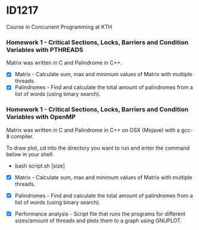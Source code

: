 # ID1217
Course in Concurrent Programming at KTH
### Homework 1 - Critical Sections, Locks, Barriers and Condition Variables with PTHREADS
Matrix was written in C and Palindrome in C++.
- [x] Matrix - Calculate sum, max and minimum values of Matrix with multiple threads.
- [x] Palindromes - Find and calculate the total amount of palindromes from a list of words (using binary search).

### Homework 1 - Critical Sections, Locks, Barriers and Condition Variables with OpenMP
Matrix was written in C and Palindrome in C++ on OSX (Mojave) with a gcc-8 compiler. 

To draw plot, cd into the directory you want to run and enter the command below in your shell:
- bash script.sh [size] 

- [x] Matrix - Calculate sum, max and minimum values of Matrix with multiple threads.
- [x] Palindromes - Find and calculate the total amount of palindromes from a list of words (using binary search).
- [x] Performance analysis - Script file that runs the programs for different sizes/amount of threads and plots them to a graph using GNUPLOT.

